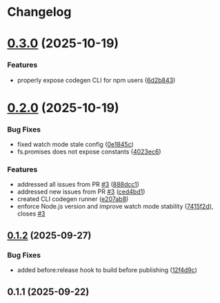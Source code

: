 # Changelog

# [0.3.0](https://github.com/angelxmoreno/typeorm-zod/compare/v0.2.0...v0.3.0) (2025-10-19)


### Features

* properly expose codegen CLI for npm users ([6d2b843](https://github.com/angelxmoreno/typeorm-zod/commit/6d2b843eba822caf80681fe7b91a58dad7bf9e62))

# [0.2.0](https://github.com/angelxmoreno/typeorm-zod/compare/v0.1.2...v0.2.0) (2025-10-19)


### Bug Fixes

* fixed watch mode stale config ([0e1845c](https://github.com/angelxmoreno/typeorm-zod/commit/0e1845c61cc657e5d796b88dd32fae24a3b0c7c9))
* fs.promises does not expose constants ([4023ec6](https://github.com/angelxmoreno/typeorm-zod/commit/4023ec6cf3699792bbca49eda46a0a2662f9ddeb))


### Features

* addressed all issues from PR [#3](https://github.com/angelxmoreno/typeorm-zod/issues/3) ([888dcc1](https://github.com/angelxmoreno/typeorm-zod/commit/888dcc11922ed74476a490e2c1620fe42053aa31))
* addressed new issues from PR [#3](https://github.com/angelxmoreno/typeorm-zod/issues/3) ([ced4bd1](https://github.com/angelxmoreno/typeorm-zod/commit/ced4bd12db74f84811ff0df673cfa0f73f97df49))
* created CLI codegen runner ([e207ab8](https://github.com/angelxmoreno/typeorm-zod/commit/e207ab8e49af62ba620aa98216c3b04e3d41e852))
* enforce Node.js version and improve watch mode stability ([7415f2d](https://github.com/angelxmoreno/typeorm-zod/commit/7415f2d5ab63a483119c3822023c6bdca6a8d80b)), closes [#3](https://github.com/angelxmoreno/typeorm-zod/issues/3)

## [0.1.2](https://github.com/angelxmoreno/typeorm-zod/compare/v0.1.1...v0.1.2) (2025-09-27)


### Bug Fixes

* added before:release hook to build before publishing ([12f4d9c](https://github.com/angelxmoreno/typeorm-zod/commit/12f4d9ce007228b61c9e53a618979782dc766b10))

## 0.1.1 (2025-09-22)
